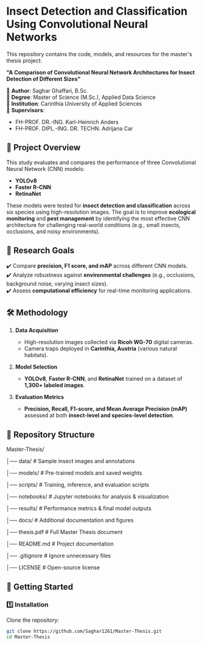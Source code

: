 # Insect Detection and Classification Using Convolutional Neural Networks  

This repository contains the code, models, and resources for the master's thesis project:  

**"A Comparison of Convolutional Neural Network Architectures for Insect Detection of Different Sizes"**  

📌 **Author**: Saghar Ghaffari, B.Sc.  
📌 **Degree**: Master of Science (M.Sc.), Applied Data Science  
📌 **Institution**: Carinthia University of Applied Sciences  
📌 **Supervisors**:  
- FH-PROF. DR.-ING. Karl-Heinrich Anders  
- FH-PROF. DIPL.-ING. DR. TECHN. Adrijana Car  

## 📌 Project Overview  
This study evaluates and compares the performance of three Convolutional Neural Network (CNN) models:  
- **YOLOv8**  
- **Faster R-CNN**  
- **RetinaNet**  

These models were tested for **insect detection and classification** across six species using high-resolution images. The goal is to improve **ecological monitoring** and **pest management** by identifying the most effective CNN architecture for challenging real-world conditions (e.g., small insects, occlusions, and noisy environments).  

## 🎯 Research Goals  
✔️ Compare **precision, F1 score, and mAP** across different CNN models.  
✔️ Analyze robustness against **environmental challenges** (e.g., occlusions, background noise, varying insect sizes).  
✔️ Assess **computational efficiency** for real-time monitoring applications.  

## 🛠️ Methodology  
1. **Data Acquisition**  
   - High-resolution images collected via **Ricoh WG-70** digital cameras.  
   - Camera traps deployed in **Carinthia, Austria** (various natural habitats).  

2. **Model Selection**  
   - **YOLOv8**, **Faster R-CNN**, and **RetinaNet** trained on a dataset of **1,300+ labeled images**.  

3. **Evaluation Metrics**  
   - **Precision, Recall, F1-score, and Mean Average Precision (mAP)** assessed at both **insect-level and species-level detection**.  

## 📂 Repository Structure  

Master-Thesis/ 

│── data/ # Sample insect images and annotations

│── models/ # Pre-trained models and saved weights

│── scripts/ # Training, inference, and evaluation scripts

│── notebooks/ # Jupyter notebooks for analysis & visualization

│── results/ # Performance metrics & final model outputs

│── docs/ # Additional documentation and figures

│── thesis.pdf # Full Master Thesis document

│── README.md # Project documentation

│── .gitignore # Ignore unnecessary files

│── LICENSE # Open-source license


## 🚀 Getting Started  
### **1️⃣ Installation**  
Clone the repository:  
```bash
git clone https://github.com/Saghar1261/Master-Thesis.git
cd Master-Thesis
